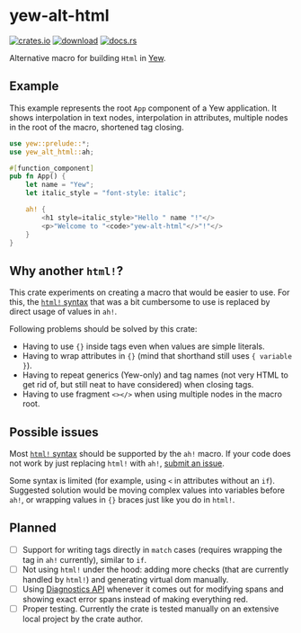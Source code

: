 # yew-alt-html

[![crates.io](https://img.shields.io/crates/v/yew-alt-html)](https://crates.io/crates/yew-alt-html)
[![download](https://img.shields.io/crates/d/yew-alt-html)](https://crates.io/crates/yew-alt-html)
[![docs.rs](https://docs.rs/yew-alt-html/badge.svg)](https://docs.rs/yew-alt-html)

Alternative macro for building `Html` in [Yew](https://yew.rs/).

## Example

This example represents the root `App` component of a Yew application.
It shows interpolation in text nodes, interpolation in attributes,
multiple nodes in the root of the macro, shortened tag closing.

```rust
use yew::prelude::*;
use yew_alt_html::ah;

#[function_component]
pub fn App() {
    let name = "Yew";
    let italic_style = "font-style: italic";

    ah! {
        <h1 style=italic_style>"Hello " name "!"</>
        <p>"Welcome to "<code>"yew-alt-html"</>"!"</>
    }
}
```

## Why another `html!`?

This crate experiments on creating a macro that would be easier to use.
For this, the [`html!` syntax](https://yew.rs/docs/concepts/html)
that was a bit cumbersome to use
is replaced by direct usage of values in `ah!`.

Following problems should be solved by this crate:

- Having to use `{}` inside tags even when values are simple literals.
- Having to wrap attributes in `{}`
  (mind that shorthand still uses `{ variable }`).
- Having to repeat generics (Yew-only) and tag names
  (not very HTML to get rid of, but still neat to have considered)
  when closing tags.
- Having to use fragment `<></>` when using multiple nodes in the macro root.

## Possible issues

Most [`html!` syntax](https://yew.rs/docs/concepts/html)
should be supported by the `ah!` macro.
If your code does not work by just replacing `html!` with `ah!`,
[submit an issue](https://github.com/kirillsemyonkin/yew-alt-html/issues).

Some syntax is limited (for example, using `<` in attributes without an `if`).
Suggested solution would be moving complex values into variables before `ah!`,
or wrapping values in `{}` braces just like you do in `html!`.

## Planned

- [ ] Support for writing tags directly in `match` cases
      (requires wrapping the tag in `ah!` currently), similar to `if`.
- [ ] Not using `html!` under the hood: adding more checks
      (that are currently handled by `html!`)
      and generating virtual dom manually.
- [ ] Using [Diagnostics API](https://github.com/rust-lang/rust/issues/54140)
      whenever it comes out for modifying spans and showing exact error spans
      instead of making everything red.
- [ ] Proper testing. Currently the crate is tested manually on
      an extensive local project by the crate author.
